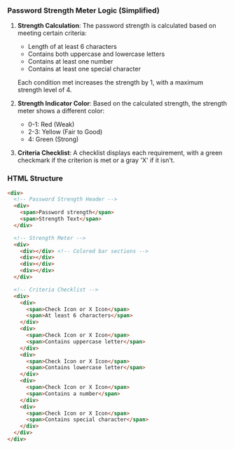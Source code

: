 ### Password Strength Meter Logic (Simplified)

1. **Strength Calculation**: The password strength is calculated based on meeting certain criteria:
   - Length of at least 6 characters
   - Contains both uppercase and lowercase letters
   - Contains at least one number
   - Contains at least one special character

   Each condition met increases the strength by 1, with a maximum strength level of 4.

2. **Strength Indicator Color**: Based on the calculated strength, the strength meter shows a different color:
   - 0-1: Red (Weak)
   - 2-3: Yellow (Fair to Good)
   - 4: Green (Strong)

3. **Criteria Checklist**: A checklist displays each requirement, with a green checkmark if the criterion is met or a gray 'X' if it isn't.

### HTML Structure

```html
<div>
  <!-- Password Strength Header -->
  <div>
    <span>Password strength</span>
    <span>Strength Text</span>
  </div>

  <!-- Strength Meter -->
  <div>
    <div></div> <!-- Colored bar sections -->
    <div></div>
    <div></div>
    <div></div>
  </div>

  <!-- Criteria Checklist -->
  <div>
    <div>
      <span>Check Icon or X Icon</span>
      <span>At least 6 characters</span>
    </div>
    <div>
      <span>Check Icon or X Icon</span>
      <span>Contains uppercase letter</span>
    </div>
    <div>
      <span>Check Icon or X Icon</span>
      <span>Contains lowercase letter</span>
    </div>
    <div>
      <span>Check Icon or X Icon</span>
      <span>Contains a number</span>
    </div>
    <div>
      <span>Check Icon or X Icon</span>
      <span>Contains special character</span>
    </div>
  </div>
</div>
```
